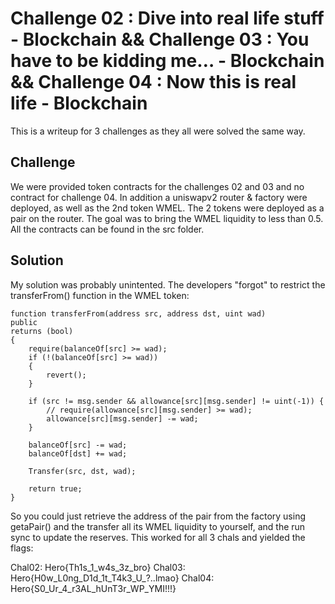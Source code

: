 # Challenge 02 : Dive into real life stuff - Blockchain && Challenge 03 : You have to be kidding me… - Blockchain && Challenge 04 : Now this is real life - Blockchain

This is a writeup for 3 challenges as they all were solved the same way.

## Challenge
We were provided token contracts for the challenges 02 and 03 and no contract for challenge 04. In addition a uniswapv2 router & factory were deployed, as well as the 2nd token WMEL. The 2 tokens were deployed as a pair on the router. The goal was to bring the WMEL liquidity to less than 0.5. All the contracts can be found in the src folder.

## Solution

My solution was probably unintented. The developers "forgot" to restrict the transferFrom() function in the WMEL token:

```solidity
function transferFrom(address src, address dst, uint wad)
public
returns (bool)
{
    require(balanceOf[src] >= wad);
    if (!(balanceOf[src] >= wad))
    {
        revert();
    }

    if (src != msg.sender && allowance[src][msg.sender] != uint(-1)) {
        // require(allowance[src][msg.sender] >= wad);
        allowance[src][msg.sender] -= wad;
    }

    balanceOf[src] -= wad;
    balanceOf[dst] += wad;

    Transfer(src, dst, wad);

    return true;
}
```

So you could just retrieve the address of the pair from the factory using getaPair() and the transfer all its WMEL liquidity to yourself, and the run sync to update the reserves. This worked for all 3 chals and yielded the flags:

Chal02: Hero{Th1s_1_w4s_3z_bro}
Chal03: Hero{H0w_L0ng_D1d_1t_T4k3_U_?..lmao}
Chal04: Hero{S0_Ur_4_r3AL_hUnT3r_WP_YMI!!!}